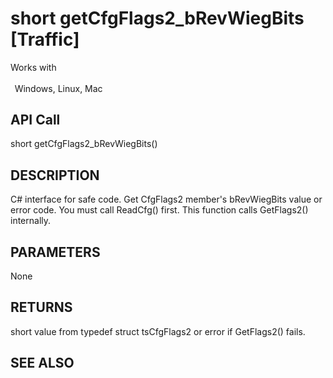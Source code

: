 # short getCfgFlags2_bRevWiegBits [Traffic]

Works with <p class="s1" style="padding-top: 2pt;padding-left: 5pt;text-indent: 0pt;text-align: left;"><a name="bookmark220">&zwnj;</a>Windows, Linux, Mac</p>

## API Call
short getCfgFlags2_bRevWiegBits()
## DESCRIPTION
C# interface for safe code. Get CfgFlags2 member&#39;s bRevWiegBits value or error code. You must call ReadCfg() first. This function calls GetFlags2() internally.

## PARAMETERS
None

## RETURNS
short value from typedef struct tsCfgFlags2 or error if GetFlags2() fails.

## SEE ALSO

